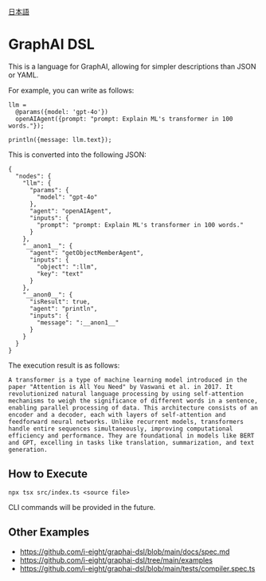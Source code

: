[日本語](./README.ja.md)

# GraphAI DSL

This is a language for GraphAI, allowing for simpler descriptions than JSON or YAML.

For example, you can write as follows:

```
llm =
  @params({model: 'gpt-4o'})
  openAIAgent({prompt: "prompt: Explain ML's transformer in 100 words."});

println({message: llm.text});
```

This is converted into the following JSON:

```
{
  "nodes": {
    "llm": {
      "params": {
        "model": "gpt-4o"
      },
      "agent": "openAIAgent",
      "inputs": {
        "prompt": "prompt: Explain ML's transformer in 100 words."
      }
    },
    "__anon1__": {
      "agent": "getObjectMemberAgent",
      "inputs": {
        "object": ":llm",
        "key": "text"
      }
    },
    "__anon0__": {
      "isResult": true,
      "agent": "println",
      "inputs": {
        "message": ":__anon1__"
      }
    }
  }
}
```

The execution result is as follows:

```
A transformer is a type of machine learning model introduced in the paper "Attention is All You Need" by Vaswani et al. in 2017. It revolutionized natural language processing by using self-attention mechanisms to weigh the significance of different words in a sentence, enabling parallel processing of data. This architecture consists of an encoder and a decoder, each with layers of self-attention and feedforward neural networks. Unlike recurrent models, transformers handle entire sequences simultaneously, improving computational efficiency and performance. They are foundational in models like BERT and GPT, excelling in tasks like translation, summarization, and text generation.
```

## How to Execute

```
npx tsx src/index.ts <source file>
```

CLI commands will be provided in the future.

## Other Examples

- https://github.com/i-eight/graphai-dsl/blob/main/docs/spec.md
- https://github.com/i-eight/graphai-dsl/tree/main/examples
- https://github.com/i-eight/graphai-dsl/blob/main/tests/compiler.spec.ts
